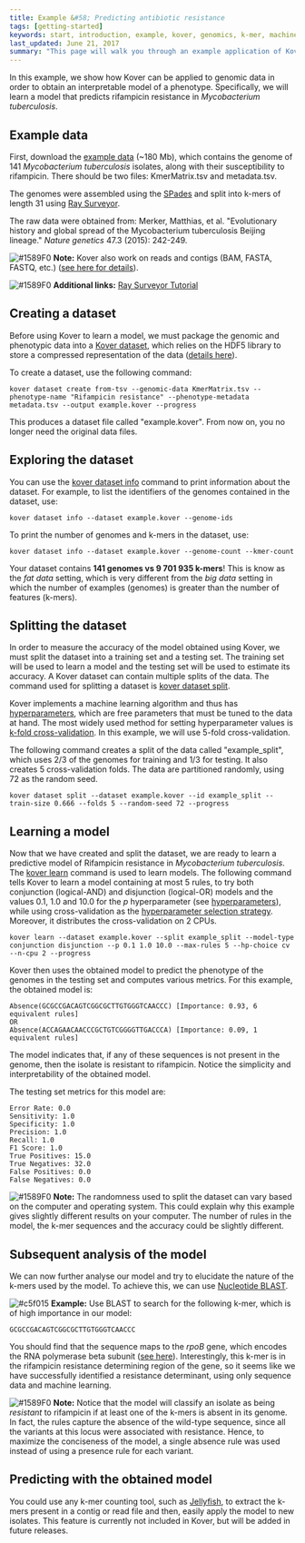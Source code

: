 ```yaml
---
title: Example &#58; Predicting antibiotic resistance
tags: [getting-started]
keywords: start, introduction, example, kover, genomics, k-mer, machine learning
last_updated: June 21, 2017
summary: "This page will walk you through an example application of Kover."
---
```


In this example, we show how Kover can be applied to genomic data in order to obtain an interpretable model of a phenotype.
Specifically, we will learn a model that predicts rifampicin resistance in *Mycobacterium tuberculosis*.

## Example data

First, download the [example data](http://graal.ift.ulaval.ca/adrouin/kover-example-data.zip) (~180 Mb), which contains the genome of 141 *Mycobacterium
tuberculosis* isolates, along with their susceptibility to rifampicin. There should be two files: KmerMatrix.tsv and metadata.tsv.

The genomes were assembled using the [SPades](http://bioinf.spbau.ru/spades) and split into k-mers of length 31 using
[Ray Surveyor](https://github.com/zorino/RaySurveyor-Tutorial).

The raw data were obtained from: Merker, Matthias, et al. "Evolutionary history and global spread of the Mycobacterium tuberculosis Beijing lineage." *Nature genetics* 47.3 (2015): 242-249.

![#1589F0](https://placehold.it/15/1589F0/000000?text=+) **Note:** Kover also work on reads and contigs (BAM, FASTA, FASTQ, etc.) ([see here for details](doc_input_formats.html)).

![#1589F0](https://placehold.it/15/1589F0/000000?text=+) **Additional links:** [Ray Surveyor Tutorial](https://github.com/zorino/RaySurveyor-Tutorial)


## Creating a dataset

Before using Kover to learn a model, we must package the genomic and phenotypic data into a [Kover dataset](doc_dataset.html#creating-a-dataset), which relies on the HDF5 library to store a compressed representation of the data ([details here](https://github.com/aldro61/kover/wiki/Kover-Dataset-Format)).

To create a dataset, use the following command:

```
kover dataset create from-tsv --genomic-data KmerMatrix.tsv --phenotype-name "Rifampicin resistance" --phenotype-metadata metadata.tsv --output example.kover --progress
```

This produces a dataset file called "example.kover". From now on, you no longer need the original data files.


## Exploring the dataset

You can use the [kover dataset info](doc_dataset.html#listing-information-about-a-dataset) command to print information about the dataset. For example, to list the identifiers
of the genomes contained in the dataset, use:

```
kover dataset info --dataset example.kover --genome-ids
```

To print the number of genomes and k-mers in the dataset, use:

```
kover dataset info --dataset example.kover --genome-count --kmer-count
```

Your dataset contains **141 genomes vs 9 701 935 k-mers**! This is know as the *fat data* setting, which is very different from the *big data* setting in which the number of examples (genomes) is greater than the number of features (k-mers).


## Splitting the dataset

In order to measure the accuracy of the model obtained using Kover, we must split the dataset into a training set and a 
testing set. The training set will be used to learn a model and the testing set will be used to estimate its accuracy.
A Kover dataset can contain multiple splits of the data. The command used for splitting a dataset is [kover dataset split](doc_dataset.html#splitting-a-dataset).

Kover implements a machine learning algorithm and thus has [hyperparameters](doc_learning.html#understanding-the-hyperparameters),
which are free parameters that must be tuned to the data at hand. The most widely used method for setting hyperparameter values
is [k-fold cross-validation](doc_learning.html#k-fold-cross-validation).
In this example, we will use 5-fold cross-validation.

The following command creates a split of the data called "example_split", which uses 2/3 of the genomes for training and
1/3 for testing. It also creates 5 cross-validation folds. The data are partitioned randomly, using 72 as the random seed.

```
kover dataset split --dataset example.kover --id example_split --train-size 0.666 --folds 5 --random-seed 72 --progress
```

## Learning a model

Now that we have created and split the dataset, we are ready to learn a predictive model of Rifampicin resistance in *Mycobacterium tuberculosis*.
The [kover learn](doc_learning.html#learning-models) command is used to learn models.
The following command tells Kover to learn a model containing at most 5 rules, to try both
conjunction (logical-AND) and disjunction (logical-OR) models and the values 0.1, 1.0 and 10.0 for the *p*
hyperparameter (see [hyperparameters](doc_learning.html#understanding-the-hyperparameters)), while using cross-validation as the [hyperparameter selection strategy](doc_learning.html#hyperparameter-selection-strategies).
Moreover, it distributes the cross-validation on 2 CPUs.

```
kover learn --dataset example.kover --split example_split --model-type conjunction disjunction --p 0.1 1.0 10.0 --max-rules 5 --hp-choice cv --n-cpu 2 --progress
```

Kover then uses the obtained model to predict the phenotype of the genomes in the testing set and computes various metrics.
For this example, the obtained model is:

```
Absence(GCGCCGACAGTCGGCGCTTGTGGGTCAACCC) [Importance: 0.93, 6 equivalent rules]
OR
Absence(ACCAGAACAACCCGCTGTCGGGGTTGACCCA) [Importance: 0.09, 1 equivalent rules]
```

The model indicates that, if any of these sequences is not present in the genome, then the isolate is resistant to rifampicin.
Notice the simplicity and interpretability of the obtained model. 

The testing set metrics for this model are:

```
Error Rate: 0.0
Sensitivity: 1.0
Specificity: 1.0
Precision: 1.0
Recall: 1.0
F1 Score: 1.0
True Positives: 15.0
True Negatives: 32.0
False Positives: 0.0
False Negatives: 0.0
```

![#1589F0](https://placehold.it/15/1589F0/000000?text=+) **Note:**  The randomness used to split the dataset can vary based on the computer and operating system. This could explain
why this example gives slightly different results on your computer. The number of rules in the model, the k-mer sequences
and the accuracy could be slightly different.


## Subsequent analysis of the model

We can now further analyse our model and try to elucidate the nature of the k-mers used by the model. To achieve this, we can use [Nucleotide BLAST](https://blast.ncbi.nlm.nih.gov/Blast.cgi?PAGE_TYPE=BlastSearch).

![#c5f015](https://placehold.it/15/c5f015/000000?text=+) **Example:** Use BLAST to search for the following k-mer, which is of high importance in our model:

```
GCGCCGACAGTCGGCGCTTGTGGGTCAACCC
```

You should find that the sequence maps to the *rpoB* gene, which encodes the RNA polymerase
beta subunit ([see here](https://www.ncbi.nlm.nih.gov/nucleotide/746590776?from=76&to=106)). Interestingly, this k-mer is in the rifampicin resistance determining region of the gene, so it seems like we have successfully identified a resistance determinant, using only sequence data and machine learning.

![#1589F0](https://placehold.it/15/1589F0/000000?text=+) **Note:** Notice that the model will classify an isolate as being *resistant* to rifampicin if at least one of the k-mers is absent in its genome. In fact, the rules capture the absence of the wild-type sequence, since all the variants at this locus were associated with resistance. Hence, to maximize the conciseness of the model, a single absence rule was used instead of using a presence rule for each variant.

## Predicting with the obtained model

You could use any k-mer counting tool, such as [Jellyfish](https://github.com/gmarcais/Jellyfish), to extract the k-mers present in a contig or read file and then, easily apply the model to new isolates.
This feature is currently not included in Kover, but will be added in future releases.
